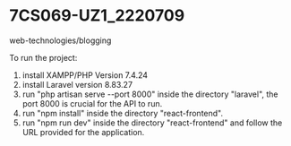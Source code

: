 # 7CS069-UZ1_2220709
web-technologies/blogging

To run the project:
1. install XAMPP/PHP Version 7.4.24
2. install Laravel version 8.83.27
3. run "php artisan serve --port 8000" inside the directory "laravel", the port 8000 is crucial for the API to run.
4. run "npm install" inside the directory "react-frontend".
5. run "npm run dev" inside the directory "react-frontend" and follow the URL provided for the application.
